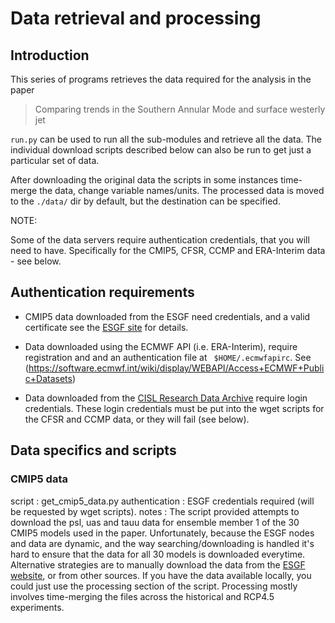 Data retrieval and processing
=============================

Introduction
-------------

This series of programs retrieves the data required for the analysis in the paper
>Comparing trends in the Southern Annular Mode and surface westerly jet

`run.py` can be used to run all the sub-modules and retrieve all the data. The 
individual download scripts described below can also be run to get just a 
particular set of data. 

After downloading the original data the scripts in some instances time-merge the 
data, change variable names/units. The processed data is moved to the `./data/` 
dir by default, but the destination can be specified.

NOTE:

Some of the data servers require authentication credentials, that you will need to 
have. Specifically for the CMIP5, CFSR, CCMP and ERA-Interim data - see below.

Authentication requirements
---------------------------

- CMIP5 data downloaded from the ESGF need credentials, and a valid certificate see 
  the [ESGF site](http://pcmdi9.llnl.gov/esgf-web-fe/) for details.

- Data downloaded using the ECMWF API (i.e. ERA-Interim), require registration and
  and an authentication file at ` $HOME/.ecmwfapirc`. See 
  (https://software.ecmwf.int/wiki/display/WEBAPI/Access+ECMWF+Public+Datasets)

- Data downloaded from the [CISL Research Data Archive](http://rda.ucar.edu/)
  require login credentials. These login credentials must be put into the wget
  scripts for the CFSR and CCMP data, or they will fail (see below).
  
Data specifics and scripts
--------------------------

### CMIP5 data
script : get_cmip5_data.py
authentication : ESGF credentials required (will be requested by wget scripts).
notes : The script provided attempts to download the psl, uas and tauu data for
        ensemble member 1 of the 30 CMIP5 models used in the paper. Unfortunately,
        because the ESGF nodes and data are dynamic, and the way 
        searching/downloading is handled it's hard to ensure that the data for all 
        30 models is downloaded everytime. Alternative strategies are to manually
        download the data from the [ESGF
        website](http://pcmdi9.llnl.gov/esgf-web-fe/), or from other sources. If you
        have the data available locally, you could just use the processing section 
        of the script. Processing mostly involves time-merging the files across the 
        historical and RCP4.5 experiments.
        
        
        